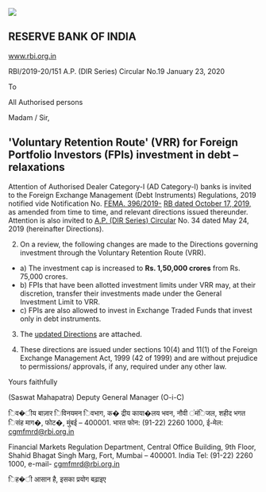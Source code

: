 ![](_page_0_Picture_0.jpeg)

## RESERVE BANK OF INDIA

www.rbi.org.in

RBI/2019-20/151 A.P. (DIR Series) Circular No.19 January 23, 2020

To

All Authorised persons

Madam / Sir,

## **'Voluntary Retention Route' (VRR) for Foreign Portfolio Investors (FPIs) investment in debt – relaxations**

Attention of Authorised Dealer Category-I (AD Category-I) banks is invited to the Foreign Exchange Management (Debt Instruments) Regulations, 2019 notified vide Notification No. [FEMA. 396/2019-](https://rbidocs.rbi.org.in/rdocs/content/pdfs/396FEMA17102019.pdf) [RB dated October 17, 2019,](https://rbidocs.rbi.org.in/rdocs/content/pdfs/396FEMA17102019.pdf) as amended from time to time, and relevant directions issued thereunder. Attention is also invited to [A.P. \(DIR Series\) Circular](https://www.rbi.org.in/Scripts/NotificationUser.aspx?Id=11561&Mode=0) No. 34 dated May 24, 2019 (hereinafter Directions).

2. On a review, the following changes are made to the Directions governing investment through the Voluntary Retention Route (VRR).

- a) The investment cap is increased to **Rs. 1,50,000 crores** from Rs. 75,000 crores.
- b) FPIs that have been allotted investment limits under VRR may, at their discretion, transfer their investments made under the General Investment Limit to VRR.
- c) FPIs are also allowed to invest in Exchange Traded Funds that invest only in debt instruments.

3. The [updated Directions](https://www.rbi.org.in/Scripts/NotificationUser.aspx?Id=11561&Mode=0) are attached.

4. These directions are issued under sections 10(4) and 11(1) of the Foreign Exchange Management Act, 1999 (42 of 1999) and are without prejudice to permissions/ approvals, if any, required under any other law.

Yours faithfully

(Saswat Mahapatra) Deputy General Manager (O-i-C)

िव�ीय बाज़ार िविनयमन िवभाग, क� द्रीय काया�लय भवन, नौवी ंमंिजल, शहीद भगत िसंह माग�, फोट�, मुंबई – 400001. भारत फोन: (91-22) 2260 1000, ई-मेल: [cgmfmrd@rbi.org.in](mailto:cgmfmrd@rbi.org.in)

Financial Markets Regulation Department, Central Office Building, 9th Floor, Shahid Bhagat Singh Marg, Fort, Mumbai – 400001. India Tel: (91-22) 2260 1000, e-mail- [cgmfmrd@rbi.org.in](mailto:cgmfmrd@rbi.org.in)

िह�ी आसान है, इसका प्रयोग बढ़ाइए